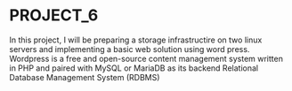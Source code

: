 # PROJECT_6
In this project, I will be preparing a storage infrastructire on two linux servers and implementing a basic web solution using word press.  Wordpress is a free and open-source content management system written in PHP and paired with MySQL or MariaDB as its backend Relational Database Management System (RDBMS)
